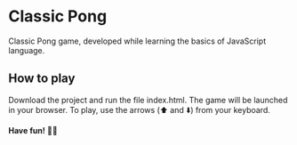 
# Classic Pong

Classic Pong game, developed while learning the basics of JavaScript language.

## How to play

Download the project and run the file index.html. The game will be launched in your browser. To play, use the arrows (⬆️ and ⬇️) from your keyboard.

**Have fun!** 🤘🏻
